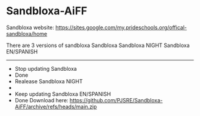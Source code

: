 # Sandbloxa-AiFF

Sandbloxa website:
https://sites.google.com/my.prideschools.org/offical-sandbloxa/home

There are 3 versions of sandbloxa
 Sandbloxa
 Sandbloxa NIGHT
 Sandbloxa EN/SPANISH
 
 ----------------------
 - Stop updating Sandbloxa
 - Done
 - Realease Sandbloxa NIGHT
 - 
 - Keep updating Sandbloxa EN/SPANISH
 - Done
Download here:
https://github.com/PJSRE/Sandbloxa-AiFF/archive/refs/heads/main.zip
